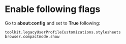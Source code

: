 # Enable following flags
Go to **about:config** and set to **True** following:
```
toolkit.legacyUserProfileCustomizations.stylesheets
browser.compactmode.show
```
